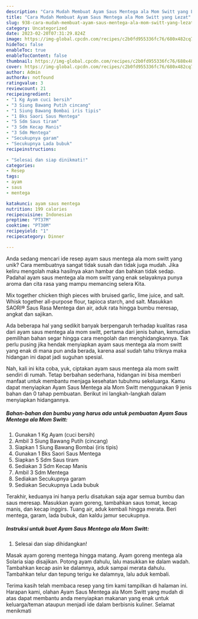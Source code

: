 ```yaml
---
description: "Cara Mudah Membuat Ayam Saus Mentega ala Mom Switt yang Lezat"
title: "Cara Mudah Membuat Ayam Saus Mentega ala Mom Switt yang Lezat"
slug: 938-cara-mudah-membuat-ayam-saus-mentega-ala-mom-switt-yang-lezat
category: Uncategorized
date: 2023-02-20T07:31:29.824Z
image: https://img-global.cpcdn.com/recipes/c2b0fd955336fc76/680x482cq70/ayam-saus-mentega-ala-mom-switt-foto-resep-utama.jpg
hideToc: false
enableToc: true
enableTocContent: false
thumbnail: https://img-global.cpcdn.com/recipes/c2b0fd955336fc76/680x482cq70/ayam-saus-mentega-ala-mom-switt-foto-resep-utama.jpg
cover: https://img-global.cpcdn.com/recipes/c2b0fd955336fc76/680x482cq70/ayam-saus-mentega-ala-mom-switt-foto-resep-utama.jpg
author: Admin
authorAv: notfound
ratingvalue: 3
reviewcount: 21
recipeingredient:
- "1 Kg Ayam cuci bersih"
- "3 Siung Bawang Putih cincang"
- "1 Siung Bawang Bombai iris tipis"
- "1 Bks Saori Saus Mentega"
- "5 Sdm Saus tiram"
- "3 Sdm Kecap Manis"
- "3 Sdm Mentega"
- "Secukupnya garam"
- "Secukupnya Lada bubuk"
recipeinstructions:

- "Selesai dan siap dinikmati!"
categories:
- Resep
tags:
- ayam
- saus
- mentega

katakunci: ayam saus mentega 
nutrition: 199 calories
recipecuisine: Indonesian
preptime: "PT37M"
cooktime: "PT30M"
recipeyield: "1"
recipecategory: Dinner

---
```





Anda sedang mencari ide resep ayam saus mentega ala mom switt yang unik? Cara membuatnya sangat tidak susah dan tidak juga mudah. Jika keliru mengolah maka hasilnya akan hambar dan bahkan tidak sedap. Padahal ayam saus mentega ala mom switt yang enak selayaknya punya aroma dan cita rasa yang mampu memancing selera Kita.





Mix together chicken thigh pieces with bruised garlic, lime juice, and salt. Whisk together all-purpose flour, tapioca starch, and salt. Masukkan SAORI® Saus Rasa Mentega dan air, aduk rata hingga bumbu meresap, angkat dan sajikan.

Ada beberapa hal yang sedikit banyak berpengaruh terhadap kualitas rasa dari ayam saus mentega ala mom switt, pertama dari jenis bahan, kemudian pemilihan bahan segar hingga cara mengolah dan menghidangkannya. Tak perlu pusing jika hendak menyiapkan ayam saus mentega ala mom switt yang enak di mana pun anda berada, karena asal sudah tahu triknya maka hidangan ini dapat jadi suguhan spesial.






Nah, kali ini kita coba, yuk, ciptakan ayam saus mentega ala mom switt sendiri di rumah. Tetap berbahan sederhana, hidangan ini bisa memberi manfaat untuk membantu menjaga kesehatan tubuhmu sekeluarga. Kamu dapat menyiapkan Ayam Saus Mentega ala Mom Switt menggunakan 9 jenis bahan dan 0 tahap pembuatan. Berikut ini langkah-langkah dalam menyiapkan hidangannya.

<!--inarticleads1-->

##### Bahan-bahan dan bumbu yang harus ada untuk pembuatan Ayam Saus Mentega ala Mom Switt:

1. Gunakan 1 Kg Ayam (cuci bersih)
1. Ambil 3 Siung Bawang Putih (cincang)
1. Siapkan 1 Siung Bawang Bombai (iris tipis)
1. Gunakan 1 Bks Saori Saus Mentega
1. Siapkan 5 Sdm Saus tiram
1. Sediakan 3 Sdm Kecap Manis
1. Ambil 3 Sdm Mentega
1. Sediakan Secukupnya garam
1. Sediakan Secukupnya Lada bubuk


Terakhir, keduanya ini hanya perlu disatukan saja agar semua bumbu dan saus meresap. Masukkan ayam goreng, tambahkan saus tomat, kecap manis, dan kecap inggirs. Tuang air, aduk kembali hingga merata. Beri mentega, garam, lada bubuk, dan kaldu jamur secukupnya. 

<!--inarticleads2-->

##### Instruksi untuk buat Ayam Saus Mentega ala Mom Switt:


1. Selesai dan siap dihidangkan!

Masak ayam goreng mentega hingga matang. Ayam goreng mentega ala Solaria siap disajikan. Potong ayam dahulu, lalu masukkan ke dalam wadah. Tambahkan kecap asin ke dalamnya, aduk sampai merata dahulu. Tambahkan telur dan tepung terigu ke dalamnya, lalu aduk kembali. 

Terima kasih telah membaca resep yang tim kami tampilkan di halaman ini. Harapan kami, olahan Ayam Saus Mentega ala Mom Switt yang mudah di atas dapat membantu anda menyiapkan makanan yang enak untuk keluarga/teman ataupun menjadi ide dalam berbisnis kuliner. Selamat menikmati

